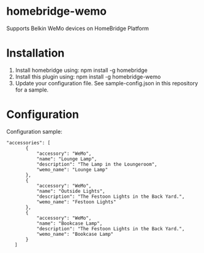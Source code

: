 # homebridge-wemo

Supports Belkin WeMo devices on HomeBridge Platform

# Installation

1. Install homebridge using: npm install -g homebridge
2. Install this plugin using: npm install -g homebridge-wemo
3. Update your configuration file. See sample-config.json in this repository for a sample. 

# Configuration

Configuration sample:

 ```
"accessories": [
        {
            "accessory": "WeMo",
            "name": "Lounge Lamp",
            "description": "The Lamp in the Loungeroom",
            "wemo_name": "Lounge Lamp"
        },
        {
            "accessory": "WeMo",
            "name": "Outside Lights",
            "description": "The Festoon Lights in the Back Yard.",
            "wemo_name": "Festoon Lights"
        },
        {
            "accessory": "WeMo",
            "name": "Bookcase Lamp",
            "description": "The Festoon Lights in the Back Yard.",
            "wemo_name": "Bookcase Lamp"
        }
    ]

```